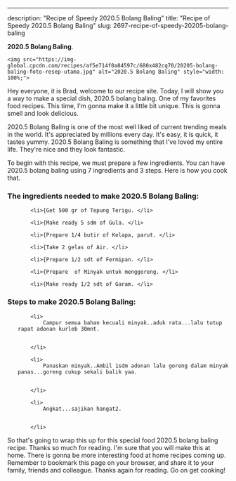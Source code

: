 ---
description: "Recipe of Speedy 2020.5 Bolang Baling"
title: "Recipe of Speedy 2020.5 Bolang Baling"
slug: 2697-recipe-of-speedy-20205-bolang-baling

<p>
	<strong>2020.5 Bolang Baling</strong>. 
	
</p>
<p>
	
	<img src="https://img-global.cpcdn.com/recipes/af5e714f0a84597c/680x482cq70/20205-bolang-baling-foto-resep-utama.jpg" alt="2020.5 Bolang Baling" style="width: 100%;">
	
	
</p>
<p>
	Hey everyone, it is Brad, welcome to our recipe site. Today, I will show you a way to make a special dish, 2020.5 bolang baling. One of my favorites food recipes. This time, I'm gonna make it a little bit unique. This is gonna smell and look delicious.
</p>
	
<p>
	2020.5 Bolang Baling is one of the most well liked of current trending meals in the world. It's appreciated by millions every day. It's easy, it is quick, it tastes yummy. 2020.5 Bolang Baling is something that I've loved my entire life. They're nice and they look fantastic.
</p>
<p>
	
</p>

<p>
To begin with this recipe, we must prepare a few ingredients. You can have 2020.5 bolang baling using 7 ingredients and 3 steps. Here is how you cook that.
</p>

<h3>The ingredients needed to make 2020.5 Bolang Baling:</h3>

<ol>
	
		<li>{Get 500 gr of Tepung Terigu. </li>
	
		<li>{Make ready 5 sdm of Gula. </li>
	
		<li>{Prepare 1/4 butir of Kelapa, parut. </li>
	
		<li>{Take 2 gelas of Air. </li>
	
		<li>{Prepare 1/2 sdt of Fermipan. </li>
	
		<li>{Prepare  of Minyak untuk menggoreng. </li>
	
		<li>{Make ready 1/2 sdt of Garam. </li>
	
</ol>
<p>
	
</p>

<h3>Steps to make 2020.5 Bolang Baling:</h3>

<ol>
	
		<li>
			Campur semua bahan kecuali minyak..aduk rata...lalu tutup rapat adonan kurleb 30mnt.
			
			
		</li>
	
		<li>
			Panaskan minyak..Ambil 1sdm adonan lalu goreng dalam minyak panas...goreng cukup sekali balik yaa.
			
			
		</li>
	
		<li>
			Angkat...sajikan hangat2.
			
			
		</li>
	
</ol>

<p>
	
</p>

<p>
	So that's going to wrap this up for this special food 2020.5 bolang baling recipe. Thanks so much for reading. I'm sure that you will make this at home. There is gonna be more interesting food at home recipes coming up. Remember to bookmark this page on your browser, and share it to your family, friends and colleague. Thanks again for reading. Go on get cooking!
</p>
